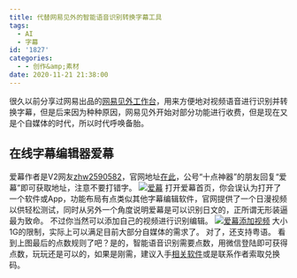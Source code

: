 ```yaml
---
title: 代替网易见外的智能语音识别转换字幕工具
tags:
  - AI
  - 字幕
id: '1827'
categories:
  - - 创作&amp;素材
date: 2020-11-21 21:38:00
---
```


很久以前分享过网易出品的[网易见外工作台](https://www.jubuzz.com/geek/1263.html)，用来方便地对视频语音进行识别并转换字幕，但是后来因为种种原因，网易见外开始对部分功能进行收费，但是现在又是个自媒体的时代，所以时代呼唤备胎。

## 在线字幕编辑器爱幕

爱幕作者是V2网友[zhw2590582](https://www.v2ex.com/member/zhw2590582)，官网地址[在此](https://online.aimu-app.com?invite=2dc57cbf64)，公号“十点神器”的朋友回复“爱幕”即可获取地址，注意不要打错字。 [![爱幕](https://images.jubuzz.com///1605965132.png)](https://images.jubuzz.com///1605965132.png) 打开爱幕首页，你会误认为打开了一个软件或App，功能布局有点类似其他字幕编辑软件，官网提供了一个日漫视频以供轻松测试，同时从另外一个角度说明爱幕是可以识别日文的，正所谓无形装逼最为致命。 不过你当然可以添加自己的视频进行识别编辑。 [![爱幕添加视频](https://images.jubuzz.com///1605965261.png)](https://images.jubuzz.com///1605965261.png) 大小1G的限制，实际上可以满足目前大部分自媒体的需求了。 对了，还支持粤语。 看到上图最后的点数规则了吧？是的，智能语音识别需要点数，用微信登陆即可获得点数，玩玩还是可以的，如果是刚需，建议入手[相关软件](https://s.click.taobao.com/ARXW2uu)或是联系作者索取兑换码。
